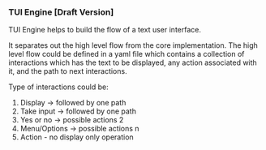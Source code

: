 ### TUI Engine [Draft Version]

TUI Engine helps to build the flow of a text user interface.

It separates out the high level flow from the core implementation. The high level flow could be defined in a yaml file which contains a collection of interactions which has the text to be displayed, any action associated with it, and the path to next interactions. 

Type of interactions could be:
1. Display -> followed by one path
2. Take input -> followed by one path
3. Yes or no -> possible actions 2
4. Menu/Options -> possible actions n
5. Action - no display only operation